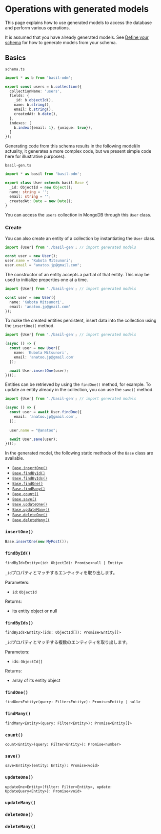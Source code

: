 # Operations with generated models

This page explains how to use generated models to access the database and perform various operations.

It is assumed that you have already generated models. See [Define your schema](./02_schema.md) for how to generate models from your schema.

## Basics

`schema.ts`

```typescript
import * as b from 'basil-odm';

export const users = b.collection({
  collectionName: 'users',
  fields: {
    _id: b.objectId(),
    name: b.string(),
    email: b.string(),
    createdAt: b.date(),
  },
  indexes: [
    b.index({email: 1}, {unique: true}),
  ]
});
```

Generating code from this schema results in the following model(In actuality, it generates a more complex code, but we present simple code here for illustrative purposes).

`basil-gen.ts`

```typescript
import * as basil from 'basil-odm';

export class User extends basil.Base {
  _id: ObjectId = new Object();
  name: string = '';
  email: string = '';
  createdAt: Date = new Date();
}
```

You can access the `users` collection in MongoDB through this `User` class.

### Create

You can also create an entity of a collection by instantiating the `User` class.

```typescript
import {User} from './basil-gen'; // import generated models

const user = new User();
user.name = "Kubota Mitsunori";
user.email = "anatoo.jp@gmail.com";
```

The constructor of an entity accepts a partial of that entity. This may be used to initialize properties one at a time.

```typescript
import {User} from './basil-gen'; // import generated models

const user = new User({
  name: 'Kubota Mitsunori',
  email: 'anatoo.jp@gmail.com'
});
```

To make the created entities persistent, insert data into the collection using the `insertOne()` method.

```typescript
import {User} from './basil-gen'; // import generated models

(async () => {
  const user = new User({
    name: 'Kubota Mitsunori',
    email: 'anatoo.jp@gmail.com'
  });

  await User.insertOne(user);
})();
```

Entities can be retrieved by using the `findOne()` method, for example. To update an entity already in the collection, you can use the `save()` method.

```typescript
import {User} from './basil-gen'; // import generated models

(async () => {
  const user = await User.findOne({
    email: 'anatoo.jp@gmail.com',
  });
  
  user.name = "@anatoo";

  await User.save(user);
})();
```

In the generated model, the following static methods of the `Base` class are available.

 - [`Base.insertOne()`](#insertone)
 - [`Base.findById()`](#findbyid)
 - [`Base.findByIds()`](#findbyids)
 - [`Base.findOne()`](#findone)
 - [`Base.findMany()`](#findmany)
 - [`Base.count()`](#count)
 - [`Base.save()`](#save)
 - [`Base.updateOne()`](#updateone)
 - [`Base.updateMany()`](#updatemany)
 - [`Base.deleteOne()`](#deleteone)
 - [`Base.deleteMany()`](#deletemany)

### `insertOne()`

```typescript
Base.insertOne(new MyPost());
```

### `findById()`

`findById<Entity>(id: ObjectId): Promise<null | Entity>`

`_id`プロパティとマッチするエンティティを取り出します。

Parameters: 
 - `id`: `ObjectId`

Returns:
 - its entity object or null

### `findByIds()`

`findByIds<Entity>(ids: ObjectId[]): Promise<Entity[]>`

`_id`プロパティとマッチする複数のエンティティを取り出します。

Parameters:
 - ids: `ObjectId[]`

Returns:
 - array of its entity object

### `findOne()`

`findOne<Entity>(query: Filter<Entity>): Promise<Entity | null>`

### `findMany()`

`findMany<Entity>(query: Filter<Entity>): Promise<Entity[]>`

### `count()`

`count<Entity>(query: Filter<Entity>): Promise<number>`

### `save()`

`save<Entity>(entity: Entity): Promise<void>`

### `updateOne()`

`updateOne<Entity>(filter: Filter<Entity>, update: UpdateQuery<Entity>): Promise<void>`

### `updateMany()`

### `deleteOne()`

### `deleteMany()`
